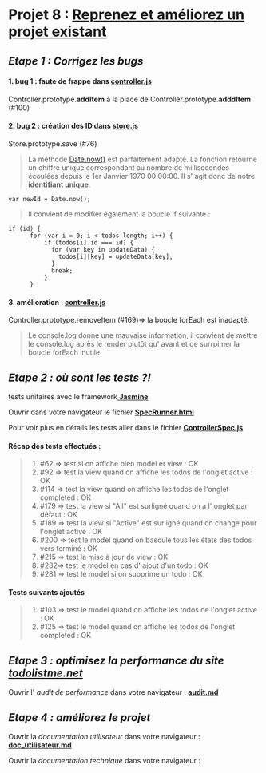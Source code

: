 # Projet 8 : [Reprenez et améliorez un projet existant](https://openclassrooms.com/projects/reprenez-et-ameliorez-un-projet-existant)


## _Etape 1 : Corrigez les bugs_

#### 1. bug 1 : faute de frappe dans [__controller.js__](./js/controller.js)

Controller.prototype.__addItem__ à la place de Controller.prototype.__adddItem__ (#100)

#### 2. bug 2 : création des ID dans [__store.js__](./js/store.js)

Store.prototype.save (#76)

> La méthode [Date.now()](https://developer.mozilla.org/fr/docs/Web/JavaScript/Reference/Objets_globaux/Date/now) est parfaitement adapté. La fonction retourne un chiffre unique correspondant au nombre de millisecondes écoulées depuis le 1er Janvier 1970 00:00:00. Il s' agit donc de notre __identifiant unique__.

    var newId = Date.now();
    
> Il convient de modifier également la boucle if suivante :

    if (id) {
          for (var i = 0; i < todos.length; i++) {
              if (todos[i].id === id) {
                for (var key in updateData) {
                  todos[i][key] = updateData[key];
                }
                break;
              }
          }

#### 3. amélioration : [__controller.js__](./js/controller.js)

Controller.prototype.removeItem (#169)=> la boucle forEach est inadapté.

> Le console.log donne une mauvaise information, il convient de mettre le console.log après le render plutôt qu' avant et de surrpimer la boucle forEach inutile.



## _Etape 2 : où sont les tests ?!_

tests unitaires avec le framework[ __Jasmine__](https://github.com/jasmine/)

Ouvrir dans votre navigateur le fichier [__SpecRunner.html__](./test/SpecRunner.html)

Pour voir plus en détails les tests aller dans le fichier [__ControllerSpec.js__](./test/ControllerSpec.js)

#### Récap des tests effectués :

> 1. #62 => test si on affiche bien model et view : OK
> 2. #92 => test la view quand on affiche les todos de l'onglet active : OK
> 3. #114 => test la view quand on affiche les todos de l'onglet completed : OK
> 4. #179 => test la view si "All" est surligné quand on a l' onglet par défaut : OK
> 5. #189 => test la view si "Active" est surligné quand on change pour l'onglet active : OK
> 6. #200 => test le model quand on bascule tous les états des todos vers terminé : OK
> 7. #215 => test la mise à jour de view : OK
> 8. #232=> test le model en cas d' ajout d'un todo : OK
> 9. #281 => test le model si on supprime un todo : OK

#### Tests suivants ajoutés

> 1. #103 => test le model quand on affiche les todos de l'onglet active : OK
> 2. #125 => test le model quand on affiche les todos de l'onglet completed : OK


## _Etape 3 : optimisez la performance du site [todolistme.net](http://todolistme.net/)_

Ouvrir l' _audit de performance_ dans votre navigateur : [__audit.md__](./livrable/audit.md)


## _Etape 4 : améliorez le projet_

Ouvrir la _documentation utilisateur_ dans votre navigateur : [__doc_utilisateur.md__](./livrable/doc_utilisateur.md)

Ouvrir la _documentation technique_ dans votre navigateur : 

